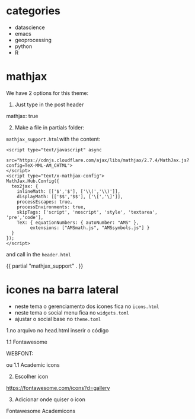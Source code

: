 # categories

- datascience
- emacs
- geoprocessing
- python
- R


# mathjax

We have 2 options for this theme:

1. Just type in the post header

mathjax: true

2. Make a file in partials folder:

`mathjax_support.html`with the content:

```
<script type="text/javascript" async
  src="https://cdnjs.cloudflare.com/ajax/libs/mathjax/2.7.4/MathJax.js?config=TeX-MML-AM_CHTML">
</script>
<script type="text/x-mathjax-config">
MathJax.Hub.Config({
  tex2jax: {
    inlineMath: [['$','$'], ['\\(','\\)']],
    displayMath: [['$$','$$'], ['\[','\]']],
    processEscapes: true,
    processEnvironments: true,
    skipTags: ['script', 'noscript', 'style', 'textarea', 'pre','code'],
    TeX: { equationNumbers: { autoNumber: "AMS" },
         extensions: ["AMSmath.js", "AMSsymbols.js"] }
  }
});
</script>
```

and call in the `header.html`

{{ partial "mathjax_support" . }}


# icones na barra lateral

- neste tema o gerenciamento dos icones fica no `icons.html`
- neste tema o social menu fica no `widgets.toml`
- ajustar o social base no `theme.toml`

1.no arquivo no head.html inserir o código

1.1 Fontawesome

WEBFONT:
<link rel="stylesheet" href="https://use.fontawesome.com/releases/v5.5.0/css/all.css" integrity="sha384-B4dIYHKNBt8Bc12p+WXckhzcICo0wtJAoU8YZTY5qE0Id1GSseTk6S+L3BlXeVIU" crossorigin="anonymous">

ou
1.1 Academic icons
<link rel="stylesheet" href="https://cdn.rawgit.com/jpswalsh/academicons/master/css/academicons.min.css">


2. Escolher icon

https://fontawesome.com/icons?d=gallery

3. Adicionar onde quiser o icon

Fontawesome
<i class="fas fa-stroopwafel"></i>
Academicons
<i class="ai ai-google-scholar-square ai-1x"></i>
